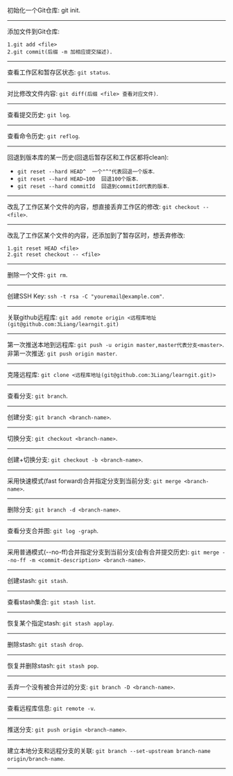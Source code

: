 初始化一个Git仓库: 	git init.
***
添加文件到Git仓库:

    1.git add <file>  
    2.git commit(后缀 -m 加相应提交描述).
***
查看工作区和暂存区状态:  `git status`.
***
对比修改文件内容:  `git diff(后缀 <file> 查看对应文件)`.
***
查看提交历史:  `git log`.
***
查看命令历史:  `git reflog`.
***
回退到版本库的某一历史(回退后暂存区和工作区都将clean):  
* `git reset --hard HEAD^  一个"^"代表回退一个版本`.
* `git reset --hard HEAD~100  回退100个版本`.
* `git reset --hard commitId  回退到commitId代表的版本`.

***
改乱了工作区某个文件的内容，想直接丢弃工作区的修改:  `git checkout -- <file>`.
***
改乱了工作区某个文件的内容，还添加到了暂存区时，想丢弃修改:

    1.git reset HEAD <file>
    2.git reset checkout -- <file>
***
删除一个文件:  `git rm`.
***
创建SSH Key:  `ssh -t rsa -C "youremail@example.com"`.
***
关联github远程库:  `git add remote origin <远程库地址(git@github.com:3Liang/learngit.git)`
***
第一次推送本地到远程库:  `git push -u origin master,master代表分支<master>`.  
非第一次推送:  `git push origin master`.
***
克隆远程库:  `git clone <远程库地址(git@github.com:3Liang/learngit.git)>`
***
查看分支:  `git branch`.
***
创建分支:  `git branch <branch-name>`.
***
切换分支:  `git checkout <branch-name>`.
***
创建+切换分支:  `git checkout -b <branch-name>`.
***
采用快速模式(fast forward)合并指定分支到当前分支:  `git merge <branch-name>`.
***
删除分支:  `git branch -d <branch-name>`.
***
查看分支合并图:  `git log -graph`.
***
采用普通模式(--no-ff)合并指定分支到当前分支(会有合并提交历史):  `git merge --no-ff -m <commit-description> <branch-name>`.
***
创建stash:  `git stash`.
***
查看stash集合:  `git stash list`.
***
恢复某个指定stash:  `git stash applay`.
***
删除stash:  `git stash drop`.
***
恢复并删除stash:  `git stash pop`.
***
丢弃一个没有被合并过的分支:  `git branch -D <branch-name>`.
***
查看远程库信息:  `git remote -v`.
***
推送分支:  `git push origin <branch-name>`.
***
建立本地分支和远程分支的关联:  `git branch --set-upstream branch-name origin/branch-name`.
***

